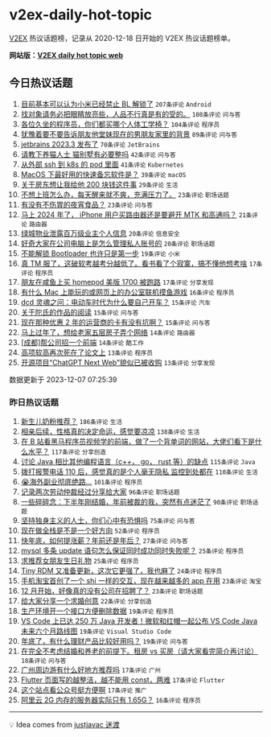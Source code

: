 # v2ex-daily-hot-topic

[V2EX](https://www.v2ex.com/) 热议话题榜，记录从 2020-12-18 日开始的 V2EX 热议话题榜单。

**网站版：[V2EX daily hot topic web](https://boojack.github.io/v2ex-daily-hot-topic-web/)**

## 今日热议话题

<!-- TODAY BEGIN -->

1. [目前基本可以认为小米已经禁止 BL 解锁了](https://www.v2ex.com/t/998253) `207条评论` `Android`
1. [找对象请务必把眼睛放亮些，人品不行真是有的受的。](https://www.v2ex.com/t/998333) `108条评论` `问与答`
1. [各位久坐的程序员，你们都买哪个人体工学椅？](https://www.v2ex.com/t/998251) `104条评论` `程序员`
1. [犹豫着要不要告诉朋友他堂妹现在的男朋友家里的背景](https://www.v2ex.com/t/998257) `89条评论` `问与答`
1. [jetbrains 2023.3 发布了](https://www.v2ex.com/t/998240) `70条评论` `JetBrains`
1. [请教下养猫人士 猫别墅有必要整吗](https://www.v2ex.com/t/998287) `42条评论` `问与答`
1. [从外部 ssh 到 k8s 的 pod 里面](https://www.v2ex.com/t/998329) `41条评论` `Kubernetes`
1. [MacOS 下最好用的快速备忘软件是？](https://www.v2ex.com/t/998230) `39条评论` `macOS`
1. [关于房东想让我给他 200 块钱这件事](https://www.v2ex.com/t/998342) `29条评论` `生活`
1. [不想上班怎么办，每天醒来就不爽，充满压力了。](https://www.v2ex.com/t/998328) `23条评论` `职场话题`
1. [有没有不伤胃的夜宵食品？](https://www.v2ex.com/t/998319) `23条评论` `问与答`
1. [马上 2024 年了， iPhone 用户买路由器还是要避开 MTK 和高通吗？](https://www.v2ex.com/t/998233) `21条评论` `路由器`
1. [绿城物业泄露百万级业主个人信息](https://www.v2ex.com/t/998354) `20条评论` `信息安全`
1. [好奇大家在公司电脑上是怎么管理私人账号的](https://www.v2ex.com/t/998269) `20条评论` `职场话题`
1. [不能解锁 Bootloader 也许只是第一步](https://www.v2ex.com/t/998305) `19条评论` `小米`
1. [真 TM 服了，这破软考越考分越低了。看书看了个寂寞，搞不懂他想考啥](https://www.v2ex.com/t/998302) `17条评论` `程序员`
1. [朋友在咸鱼上买 homepod 美版 1700 被跑路](https://www.v2ex.com/t/998242) `17条评论` `分享发现`
1. [有什么 Mac 上能玩的或网页上的办公室联机摸鱼游戏](https://www.v2ex.com/t/998264) `16条评论` `程序员`
1. [dcd 灵魂之问：电动车时代为什么要自己开车？](https://www.v2ex.com/t/998324) `15条评论` `汽车`
1. [关于陀氏的作品的阅读](https://www.v2ex.com/t/998267) `15条评论` `问与答`
1. [现在那种优惠 2 年的运营商的卡有没有坑啊？](https://www.v2ex.com/t/998261) `15条评论` `问与答`
1. [马上过年了，想给老家五层房子弄个网络](https://www.v2ex.com/t/998271) `14条评论` `路由器`
1. [[成都]帮公司招一个前端](https://www.v2ex.com/t/998249) `14条评论` `酷工作`
1. [高项软高再次死在了论文上](https://www.v2ex.com/t/998297) `13条评论` `程序员`
1. [开源项目“ChatGPT Next Web”貌似已被收购](https://www.v2ex.com/t/998237) `13条评论` `分享发现`

数据更新于 2023-12-07 07:25:39

<!-- TODAY END -->

### 昨日热议话题

<!-- YESTERDAY BEGIN -->

1. [新生儿奶粉推荐？](https://www.v2ex.com/t/997942) `186条评论` `生活`
1. [相亲后续，性格真的决定命运，感觉要凉凉](https://www.v2ex.com/t/997941) `138条评论` `生活`
1. [在 B 站看黑马程序员视频学的前端，做了一个背单词的网站，大佬们看下是什么水平？](https://www.v2ex.com/t/997978) `117条评论` `分享创造`
1. [讨论 Java 相比其他编程语言（c++， go， rust 等）的缺点](https://www.v2ex.com/t/997966) `115条评论` `Java`
1. [拨打报警电话 110 后，感觉真的是个人毫无隐私 监控到处都在](https://www.v2ex.com/t/997954) `110条评论` `生活`
1. [😭海外副业彻底绝路...](https://www.v2ex.com/t/997957) `101条评论` `程序员`
1. [记录两次劳动仲裁经过分享给大家](https://www.v2ex.com/t/997974) `96条评论` `职场话题`
1. [一些碎碎念：下半年刚结婚，年前被裁的我，突然有点迷茫了](https://www.v2ex.com/t/998024) `90条评论` `职场话题`
1. [坚持独身主义的人士，你们心中有恐惧吗](https://www.v2ex.com/t/998051) `75条评论` `问与答`
1. [现在做全栈是不是一个好方向](https://www.v2ex.com/t/997956) `52条评论` `程序员`
1. [快年底，如何提涨薪？年前还是年后？](https://www.v2ex.com/t/998103) `27条评论` `问与答`
1. [mysql 多条 update 语句怎么保证同时成功同时失败呢？](https://www.v2ex.com/t/998095) `25条评论` `程序员`
1. [求推荐女朋友生日礼物](https://www.v2ex.com/t/998065) `25条评论` `程序员`
1. [Tiny RDM 又准备更新，这次它更强了，我也麻了](https://www.v2ex.com/t/998058) `24条评论` `程序员`
1. [手机淘宝首创了一个 shi 一样的交互，现在越来越多的 app 在用](https://www.v2ex.com/t/998118) `23条评论` `淘宝`
1. [12 月开始，好像真的没有公司在招聘了？](https://www.v2ex.com/t/998116) `23条评论` `职场话题`
1. [给大家分享一个求婚创意](https://www.v2ex.com/t/998106) `22条评论` `分享创造`
1. [生产环境开一个接口方便删除数据](https://www.v2ex.com/t/998140) `19条评论` `程序员`
1. [VS Code 上已达 250 万 Java 开发者！微软和红帽一起公布 VS Code Java 未来六个月路线图](https://www.v2ex.com/t/997959) `19条评论` `Visual Studio Code`
1. [年底了，有什么理财产品比较好用吗？](https://www.v2ex.com/t/997950) `19条评论` `问与答`
1. [在完全不考虑结婚和养老的前提下。租房 vs 买房（请大家看完简介再讨论）](https://www.v2ex.com/t/998019) `18条评论` `问与答`
1. [广州周边游有什么好地方推荐吗](https://www.v2ex.com/t/998094) `17条评论` `广州`
1. [Flutter 页面写的越整洁，越不能用 const，两难](https://www.v2ex.com/t/998007) `17条评论` `Flutter`
1. [这个站点看公众号挺方便啊](https://www.v2ex.com/t/997946) `17条评论` `推广`
1. [阿里云 2G 内存的服务器实际只有 1.65G？](https://www.v2ex.com/t/998120) `16条评论` `程序员`

<!-- YESTERDAY END -->

---

💡 Idea comes from [justjavac 迷渡](https://github.com/justjavac/)
